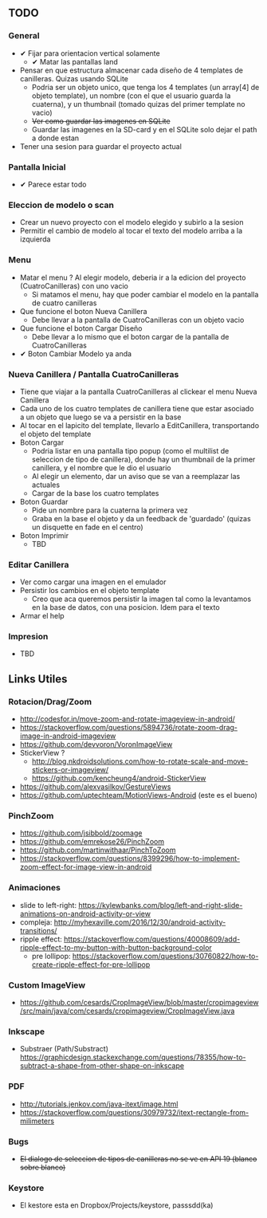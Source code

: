 ## TODO

### General
* ✔ Fijar para orientacion vertical solamente
  * ✔ Matar las pantallas land
* Pensar en que estructura almacenar cada diseño de 4 templates de canilleras. Quizas usando SQLite
  * Podria ser un objeto unico, que tenga los 4 templates (un array[4] de objeto template), un nombre (con el que el usuario guarda la cuaterna), y un thumbnail (tomado quizas del primer template no vacio)
  * ~~Ver como guardar las imagenes en SQLite~~
  * Guardar las imagenes en la SD-card y en el SQLite solo dejar el path a donde estan
* Tener una sesion para guardar el proyecto actual  
 

### Pantalla Inicial
* ✔ Parece estar todo

### Eleccion de modelo o scan
* Crear un nuevo proyecto con el modelo elegido y subirlo a la sesion
* Permitir el cambio de modelo al tocar el texto del modelo arriba a la izquierda

### Menu
* Matar el menu ? Al elegir modelo, deberia ir a la edicion del proyecto (CuatroCanilleras) con uno vacio
  * Si matamos el menu, hay que poder cambiar el modelo en la pantalla de cuatro canilleras
* Que funcione el boton Nueva Canillera
  * Debe llevar a la pantalla de CuatroCanilleras con un objeto vacio
* Que funcione el boton Cargar Diseño
  * Debe llevar a lo mismo que el boton cargar de la pantalla de CuatroCanilleras
* ✔ Boton Cambiar Modelo ya anda

### Nueva Canillera / Pantalla CuatroCanilleras
* Tiene que viajar a la pantalla CuatroCanilleras al clickear el menu Nueva Canillera
* Cada uno de los cuatro templates de canillera tiene que estar asociado a un objeto que luego se va a persistir en la base
* Al tocar en el lapicito del template, llevarlo a EditCanillera, transportando el objeto del template
* Boton Cargar
  * Podria listar en una pantalla tipo popup (como el multilist de seleccion de tipo de canillera), donde hay un thumbnail de la primer canillera, y el nombre que le dio el usuario
  * Al elegir un elemento, dar un aviso que se van a reemplazar las actuales
  * Cargar de la base los cuatro templates
* Boton Guardar
  * Pide un nombre para la cuaterna la primera vez
  * Graba en la base el objeto y da un feedback de 'guardado' (quizas un disquette en fade en el centro)
* Boton Imprimir
  * TBD

### Editar Canillera
* Ver como cargar una imagen en el emulador
* Persistir los cambios en el objeto template
  * Creo que aca queremos persistir la imagen tal como la levantamos en la base de datos, con una posicion. Idem para el texto
* Armar el help

### Impresion
* TBD
 
    



## Links Utiles
### Rotacion/Drag/Zoom
- http://codesfor.in/move-zoom-and-rotate-imageview-in-android/
- https://stackoverflow.com/questions/5894736/rotate-zoom-drag-image-in-android-imageview
- https://github.com/devvoron/VoronImageView
- StickerView ? 
    - http://blog.nkdroidsolutions.com/how-to-rotate-scale-and-move-stickers-or-imageview/
    - https://github.com/kencheung4/android-StickerView
- https://github.com/alexvasilkov/GestureViews
- https://github.com/uptechteam/MotionViews-Android (este es el bueno)


### PinchZoom
- https://github.com/jsibbold/zoomage
- https://github.com/emrekose26/PinchZoom
- https://github.com/martinwithaar/PinchToZoom
- https://stackoverflow.com/questions/8399296/how-to-implement-zoom-effect-for-image-view-in-android

### Animaciones
- slide to left-right: https://kylewbanks.com/blog/left-and-right-slide-animations-on-android-activity-or-view
- compleja: http://myhexaville.com/2016/12/30/android-activity-transitions/
- ripple effect:  https://stackoverflow.com/questions/40008609/add-ripple-effect-to-my-button-with-button-background-color  
  - pre lollipop: https://stackoverflow.com/questions/30760822/how-to-create-ripple-effect-for-pre-lollipop
    
### Custom ImageView
- https://github.com/cesards/CropImageView/blob/master/cropimageview/src/main/java/com/cesards/cropimageview/CropImageView.java

### Inkscape
- Substraer (Path/Substract) https://graphicdesign.stackexchange.com/questions/78355/how-to-subtract-a-shape-from-other-shape-on-inkscape

### PDF
- http://tutorials.jenkov.com/java-itext/image.html
- https://stackoverflow.com/questions/30979732/itext-rectangle-from-milimeters

### Bugs
- ~~El dialogo de seleccion de tipos de canilleras no se ve en API 19 (blanco sobre blanco)~~

### Keystore
- El kestore esta en Dropbox/Projects/keystore, passsdd(ka)


